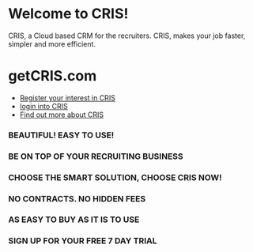 # Welcome to CRIS!

CRIS, a Cloud based CRM for the recruiters. CRIS, makes your job faster, simpler and more efficient.

# getCRIS.com

-   [Register your interest in CRIS](http://cris.cloud/freetrial)
-   [login into CRIS](https://cris.everbettersystems.com/)
-   [Find out more about CRIS](http://cris.cloud/)

### BEAUTIFUL! EASY TO USE!

### BE ON TOP OF YOUR RECRUITING BUSINESS

### CHOOSE THE SMART SOLUTION, CHOOSE CRIS NOW!

### NO CONTRACTS. NO HIDDEN FEES

### AS EASY TO BUY AS IT IS TO USE

### SIGN UP FOR YOUR FREE 7 DAY TRIAL


